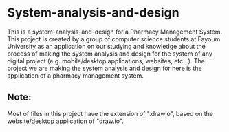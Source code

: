 # System-analysis-and-design
This is a system-analysis-and-design for a Pharmacy Management System.
This project is created by a group of computer science students at Fayoum University as an application on our studying and knowledge about the process of making the system analysis and design for the system of any digital project (e.g. mobile/desktop applications, websites, etc...).
The project we are making the system analysis and design for here is the application of a pharmacy management system.

## Note:
Most of files in this project have the extension of ".drawio", based on the website/desktop application of "draw.io".
